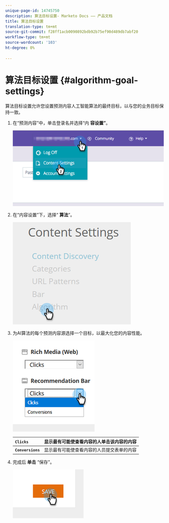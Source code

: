 ```yaml
---
unique-page-id: 14745750
description: 算法目标设置- Marketo Docs —— 产品文档
title: 算法目标设置
translation-type: tm+mt
source-git-commit: f28ff1acb0090892bdb92b75ef90d489db7abf20
workflow-type: tm+mt
source-wordcount: '103'
ht-degree: 0%

---
```



# 算法目标设置 {#algorithm-goal-settings}

算法目标设置允许您设置预测内容人工智能算法的最终目标，以与您的业务目标保持一致。

1. 在“预测内容”中，单击登录名并选择“内 **容设置”**。

   ![](assets/1.png)

1. 在“内容设置”下，选择“ **算法**”。

   ![](assets/two-1.png)

1. 为AI算法的每个预测内容源选择一个目标，以最大化您的内容性能。

   ![](assets/three-new.png)

   | **`Clicks`** | 显示最有可能使查看内容的人单击该内容的内容 |
   |---|---|
   | **`Conversions`** | 显示最有可能使查看内容的人员提交表单的内容 |

1. 完成后 **单击** “保存”。

   ![](assets/four.png)

